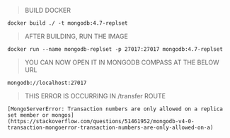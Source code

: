 > BUILD DOCKER

```
docker build ./ -t mongodb:4.7-replset
```

> AFTER BUILDING, RUN THE IMAGE

```
docker run --name mongodb-replset -p 27017:27017 mongodb:4.7-replset
```

> YOU CAN NOW OPEN IT IN MONGODB COMPASS AT THE BELOW URL

```
mongodb://localhost:27017
```

> THIS ERROR IS OCCURRING IN /transfer ROUTE

```
[MongoServerError: Transaction numbers are only allowed on a replica set member or mongos](https://stackoverflow.com/questions/51461952/mongodb-v4-0-transaction-mongoerror-transaction-numbers-are-only-allowed-on-a)
```
